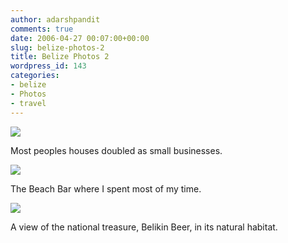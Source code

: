 ```yaml
---
author: adarshpandit
comments: true
date: 2006-04-27 00:07:00+00:00
slug: belize-photos-2
title: Belize Photos 2
wordpress_id: 143
categories:
- belize
- Photos
- travel
---
```


[![](http://photos1.blogger.com/blogger/5119/270/320/IMG_3867.jpg)](http://photos1.blogger.com/blogger/5119/270/640/IMG_3867.jpg)

Most peoples houses doubled as small businesses.

[![](http://photos1.blogger.com/blogger/5119/270/320/IMG_3875.jpg)](http://photos1.blogger.com/blogger/5119/270/640/IMG_3875.jpg)

The Beach Bar where I spent most of my time.

[![](http://photos1.blogger.com/blogger/5119/270/320/IMG_3884.jpg)](http://photos1.blogger.com/blogger/5119/270/640/IMG_3884.jpg)

A view of the national treasure, Belikin Beer, in its natural habitat.

